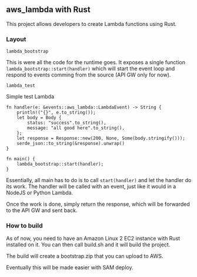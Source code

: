 ## aws_lambda with Rust

This project allows developers to create Lambda functions using Rust.

### Layout

```
lambda_bootstrap
```

This is were all the code for the runtime goes.
It exposes a single function ```lambda_bootstrap::start(handler)``` which will start the event loop and respond to events comming from the source (API GW only for now).

```
lambda_test
```

Simple test Lambda

```
fn handler(e: &events::aws_lambda::LambdaEvent) -> String {
    println!("{}", e.to_string());
    let body = Body {
        status: "success".to_string(),
        message: "all good here".to_string(),
    };
    let response = Response::new(200, None, Some(body.stringify()));
    serde_json::to_string(&response).unwrap()
}

fn main() {
    lambda_bootstrap::start(handler);
}
```

Essentially, all main has to do is to call ```start(handler)``` and let the handler do its work.
The handler will be called with an event, just like it would in a NodeJS or Python Lambda.

Once the work is done, simply return the response, which will be forwarded to the API GW and sent back.

### How to build

As of now, you need to have an Amazon Linux 2 EC2 instance with Rust installed on it.
You can then call build.sh and it will build the project.

The build will create a bootstrap.zip that you can upload to AWS.

Eventually this will be made easier with SAM deploy.